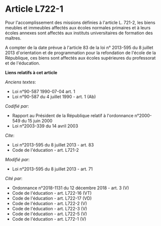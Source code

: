 # Article L722-1

Pour l'accomplissement des missions définies à l'article L. 721-2, les biens meubles et immeubles affectés aux écoles
normales primaires et à leurs écoles annexes sont affectés aux instituts universitaires de formation des maîtres. 

A compter de la date prévue à l'article 83 de la loi n° 2013-595 du 8 juillet 2013 d'orientation et de programmation pour la
refondation de l'école de la République, ces biens sont affectés aux écoles supérieures du professorat et de l'éducation.

**Liens relatifs à cet article**

_Anciens textes_:

  - Loi n°90-587 1990-07-04 art. 1
  - Loi n°90-587 du 4 juillet 1990 - art. 1 (Ab)

_Codifié par_:

  - Rapport au Président de la République relatif à l'ordonnance n°2000-549 du 15 juin 2000
  - Loi n°2003-339 du 14 avril 2003

_Cite_:

  - Loi n°2013-595 du 8 juillet 2013 - art. 83
  - Code de l'éducation - art. L721-2

_Modifié par_:

  - Loi n°2013-595 du 8 juillet 2013 - art. 71

_Cité par_:

  - Ordonnance n°2018-1131 du 12 décembre 2018 - art. 3 (V)
  - Code de l'éducation - art. L722-16 (VT)
  - Code de l'éducation - art. L722-17 (VD)
  - Code de l'éducation - art. L722-2 (V)
  - Code de l'éducation - art. L722-3 (V)
  - Code de l'éducation - art. L722-5 (V)
  - Code de l'éducation - art. L772-1 (V)
